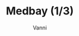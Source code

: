 ---
media: "images/rounds/round_2/medbay_1.png"
media_type: image
title: Medbay (1/3)
author: [Vanni]
desc: Round 2 heralded the construction of Medbay, complete with <s>kitchen blender</s> enzymatic reclaimer.
---
